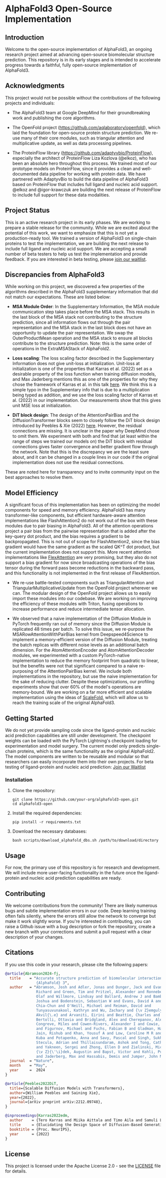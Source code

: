 
# AlphaFold3 Open-Source Implementation

## Introduction
Welcome to the open-source implementation of AlphaFold3, an ongoing research project aimed at advancing open-source biomolecular structure prediction. This repository is in its early stages and is intended to accelerate progress towards a faithful, fully open-source implementation of AlphaFold3. 


## Acknowledgments
This project would not be possible without the contributions of the following projects and individuals:

- The AlphaFold3 team at Google DeepMind for their groundbreaking work and publishing the core algorithms.

- The OpenFold project (https://github.com/aqlaboratory/openfold), which laid the foundation for open-source protein structure prediction. We re-use many of their core modules, such as triangular attention and multiplicative update, as well as data processing pipelines.

- The ProteinFlow library (https://github.com/adaptyvbio/ProteinFlow), especially the architect of ProteinFlow Liza Kozlova (@elkoz), who has been an absolute hero throughout this process. We trained most of our prototype models on ProteinFlow, since it provides a clean and well-documented data pipeline for working with protein data. We have partnered with AdaptyvBio to build the data pipeline of AlphaFold3 based on ProteinFlow that includes full ligand and nucleic acid support. @elkoz and @igor-krawczuk are building the next release of ProteinFlow to include full support for these data modalities.


## Project Status

This is an active research project in its early phases. We are working to prepare a stable release for the community. While we are excited about the potential of this work, we want to emphasize that this is not yet a production-ready tool.
We trained a version of AlphaFold3 on single-chain proteins to test the implementation, we are building the next release to include full ligand and nucleic acid support. 
We are accepting a small number of beta testers to help us test the implementation and provide feedback. If you are interested in beta testing, please [join our waitlist](https://foil-barometer-dc9.notion.site/Ligo-Biosciences-Technical-Waitlist-63a62e2b0f4a4b8dbaa31ce51b572d09).


## Discrepancies from AlphaFold3
While working on this project, we discovered a few properties of the algorithms described in the AlphaFold3 supplementary information that did not match our expectations. 
These are listed below:

- **MSA Module Order**: In the Supplementary Information, the MSA module communication step takes place before the MSA stack. This results in the last block of the MSA stack not contributing to the structure prediction, since all information flows out through the pair representation and the MSA stack in the last block does not have an opportunity to update the pair representation. We swap the OuterProductMean operation and the MSA stack to ensure all blocks contribute to the structure prediction. Note: this is the same order of operations in the ExtraMSAStack of AlphaFold2.

- **Loss scaling**: The loss scaling factor described in the Supplementary Information does not give unit-loss at initialization. Unit-loss at initialization is one of the properties that Karras et al. (2022) set as a desirable property of the loss function when training diffusion models, and Max Jaderberg mentions this as one of the properties for why they chose the framework of Karras et al. in this talk [here](https://youtu.be/AE35XCN5NuU?si=S_9-i3hupk3i9GDR). We think this is a simple typo in the Supplementary info that is due to a multiplication being typed as addition, and we use the loss scaling factor of Karras et al. (2022) in our implementation. Our measurements show that this gives unit MSE loss at initialization.

- **DiT block design**: The design of the AttentionPairBias and the DiffusionTransformer blocks seem to closely follow the DiT block design introduced by Peebles & Xie (2022) [here](https://arxiv.org/abs/2212.09748). However, the residual connections are missing. It is unclear in the paper why DeepMind chose to omit them. We experiment with both and find that (at least within the range of steps we trained our models on) the DiT block with residual connections gives faster convergence and better gradient flow through the network. Note that this is the discrepancy we are the least sure about, and it can be changed in a couple lines in our code if the original implementation does not use the residual connections.

These are noted here for transparency and to invite community input on the best approaches to resolve them.


## Model Efficiency

A significant focus of this implementation has been on optimizing the model components for speed and memory efficiency. AlphaFold3 has many transformer-like components, but efficient hardware-aware attention implementations like FlashAttention2 do not work out of the box with these modules due to pair biasing in AlphaFold3. All of the attention operations project a pair bias from the pairwise representation that is added after the key-query dot product, and the bias requires a gradient to be backpropagated. This is not out of scope for FlashAttention2, since the bias gradient would have the same gradient as the scaled QK^T dot product, but the current implementation does not support this. More recent attention implementations like [FlexAttention](https://pytorch.org/blog/flexattention/) are very promising, but they also do not support a bias gradient for now since broadcasting operations of the bias tensor during the forward pass become reductions in the backward pass, and this functionality is not implemented in the first release of FlexAttention. 
- We re-use battle-tested components such as TriangularAttention and TriangularMultiplicativeUpdate from the OpenFold project wherever we can. The modular design of the OpenFold project allows us to easily import these modules into our codebase. We are working on improving the efficiency of these modules with Triton, fusing operations to increase performance and reduce intermediate tensor allocation. 

- We observed that a naive implementation of the Diffusion Module in PyTorch frequently ran out of memory since the Diffusion Module is replicated 48 times per batch. To solve this issue, we re-purpose the MSARowAttentionWithPairBias kernel from Deepspeed4Science to implement a memory-efficient version of the Diffusion Module, treating the batch replicas with different noise levels as an additional batch dimension. For the AtomAttentionEncoder and AtomAttentionDecoder modules, we experimented with a custom PyTorch-native implementation to reduce the memory footprint from quadratic to linear, but the benefits were not that significant compared to a naive re-purposing of the AttentionPairBias kernel. We include both implementations in the repository, but use the naive implementation for the sake of reducing clutter.
Despite these optimizations, our profiling experiments show that over 60% of the model's operations are memory-bound. We are working on a far more efficient and scalable implementation using the ideas of [ScaleFold](https://paperswithcode.com/paper/scalefold-reducing-alphafold-initial-training), which will allow us to reach the training scale of the original AlphaFold3. 


## Getting Started

We do not yet provide sampling code since the ligand-protein and nucleic acid prediction capabilities are still under development. The checkpoint weights can be loaded with the PyTorch Lightning's checkpoint loading for experimentation and model surgery. The current model only predicts single-chain proteins, which is the same functionality as the original AlphaFold2. The model components are written to be reusable and modular so that researchers can easily incorporate them into their own projects.
For beta testing of ligand-protein and nucleic acid prediction: [Join our Waitlist](https://foil-barometer-dc9.notion.site/Ligo-Biosciences-Technical-Waitlist-63a62e2b0f4a4b8dbaa31ce51b572d09)



### Installation

1. Clone the repository:
   ```
   git clone https://github.com/your-org/alphafold3-open.git
   cd alphafold3-open
   ```


2. Install the required dependencies:
   ```
   pip install -r requirements.txt
   ```


3. Download the necessary databases:
   ```
   bash scripts/download_alphafold_dbs.sh /path/to/download/directory
   ```


## Usage

For now, the primary use of this repository is for research and development. We will include more user-facing functionality in the future once the ligand-protein and nucleic acid prediction capabilities are ready.


## Contributing

We welcome contributions from the community! There are likely numerous bugs and subtle implementation errors in our code. Deep learning training often fails silently, where the errors still allow the network to converge but make it work slightly worse. If you're interested in contributing, you can raise a Github issue with a bug description or fork the repository, create a new branch with your corrections and submit a pull request with a clear description of your changes. 

## Citations

If you use this code in your research, please cite the following papers:
```bibtex
@article{Abramson2024-fj,
  title    = "Accurate structure prediction of biomolecular interactions with
              {AlphaFold} 3",
  author   = "Abramson, Josh and Adler, Jonas and Dunger, Jack and Evans,
              Richard and Green, Tim and Pritzel, Alexander and Ronneberger,
              Olaf and Willmore, Lindsay and Ballard, Andrew J and Bambrick,
              Joshua and Bodenstein, Sebastian W and Evans, David A and Hung,
              Chia-Chun and O'Neill, Michael and Reiman, David and
              Tunyasuvunakool, Kathryn and Wu, Zachary and {\v Z}emgulyt{\.e},
              Akvil{\.e} and Arvaniti, Eirini and Beattie, Charles and
              Bertolli, Ottavia and Bridgland, Alex and Cherepanov, Alexey and
              Congreve, Miles and Cowen-Rivers, Alexander I and Cowie, Andrew
              and Figurnov, Michael and Fuchs, Fabian B and Gladman, Hannah and
              Jain, Rishub and Khan, Yousuf A and Low, Caroline M R and Perlin,
              Kuba and Potapenko, Anna and Savy, Pascal and Singh, Sukhdeep and
              Stecula, Adrian and Thillaisundaram, Ashok and Tong, Catherine
              and Yakneen, Sergei and Zhong, Ellen D and Zielinski, Michal and
              {\v Z}{\'\i}dek, Augustin and Bapst, Victor and Kohli, Pushmeet
              and Jaderberg, Max and Hassabis, Demis and Jumper, John M",
  journal  = "Nature",
  month    = "May",
  year     =  2024
}
```

```bibtex
@article{Peebles2022DiT,
  title={Scalable Diffusion Models with Transformers},
  author={William Peebles and Saining Xie},
  year={2022},
  journal={arXiv preprint arXiv:2212.09748},
}
```

```bibtex
@inproceedings{Karras2022edm,
  author    = {Tero Karras and Miika Aittala and Timo Aila and Samuli Laine},
  title     = {Elucidating the Design Space of Diffusion-Based Generative Models},
  booktitle = {Proc. NeurIPS},
  year      = {2022}
}
```



## License

This project is licensed under the Apache License 2.0 - see the [LICENSE](LICENSE) file for details.